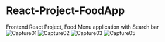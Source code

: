 # React-Project-FoodApp
Frontend React Project, Food Menu application with Search bar
![Capture01](https://github.com/erikth97/React-Project-FoodApp/assets/94486146/6b978eb1-d8e1-4d90-b646-e83d92771e13)
![Capture02](https://github.com/erikth97/React-Project-FoodApp/assets/94486146/9c95e7d8-f4e9-4652-8b8f-cf8b098519f5)
![Capture03](https://github.com/erikth97/React-Project-FoodApp/assets/94486146/a115329e-0171-4405-a369-6ac657ae6d32)
![Capture05](https://github.com/erikth97/React-Project-FoodApp/assets/94486146/edcdd812-c989-48d3-af7f-f4c7e477914a)

